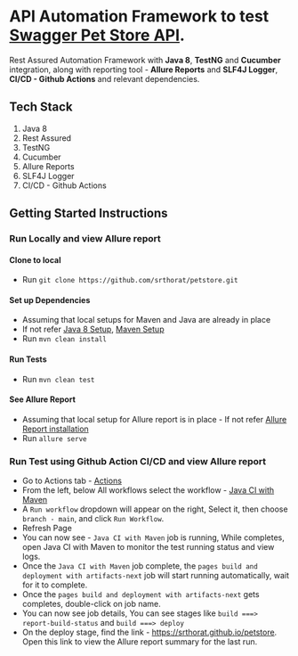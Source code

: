# API Automation Framework to test [Swagger Pet Store API](https://petstore.swagger.io/).
Rest Assured Automation Framework with **Java 8**, **TestNG** and **Cucumber** integration, along with reporting tool - **Allure Reports** and **SLF4J Logger**, **CI/CD - Github Actions** and relevant dependencies.

## Tech Stack
1. Java 8
2. Rest Assured
3. TestNG
4. Cucumber
5. Allure Reports
6. SLF4J Logger
7. CI/CD - Github Actions

## Getting Started Instructions
### Run Locally and view Allure report
#### Clone to local
* Run `git clone https://github.com/srthorat/petstore.git` 

#### Set up Dependencies 
* Assuming that local setups for Maven and Java are already in place
* If not refer [Java 8 Setup](https://docs.oracle.com/javase/8/docs/technotes/guides/install/install_overview.html), [Maven Setup](https://www.baeldung.com/install-maven-on-windows-linux-mac)
* Run `mvn clean install`

#### Run Tests
* Run `mvn clean test`

#### See Allure Report
* Assuming that local setup for Allure report is in place - If not refer [Allure Report installation](https://allurereport.org/docs/gettingstarted-installation/) 
* Run `allure serve`

### Run Test using Github Action CI/CD and view Allure report
* Go to Actions tab - [Actions](https://github.com/srthorat/petstore/actions)
* From the left, below All workflows select the workflow - [Java CI with Maven](https://github.com/srthorat/petstore/actions/workflows/petstore-ci.yml)
* A `Run workflow` dropdown will appear on the right, Select it, then choose `branch - main`, and click `Run Workflow`.
* Refresh Page
* You can now see - `Java CI with Maven` job is running, While completes, open Java CI with Maven to monitor the test 
running status and view logs.
* Once the `Java CI with Maven` job complete, the `pages build and deployment with artifacts-next` job will start 
running automatically, wait for it to complete.
* Once the `pages build and deployment with artifacts-next` gets completes, double-click on job name.
* You can now see job details, You can see stages like `build ===> report-build-status` and `build ===> deploy`
* On the deploy stage, find the link - https://srthorat.github.io/petstore. Open this link to view the Allure report 
summary for the last run.

